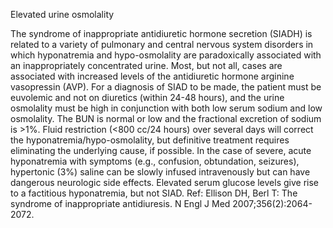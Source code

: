 Elevated urine osmolality

The syndrome of inappropriate antidiuretic hormone secretion (SIADH) is related to a variety of pulmonary and central nervous system disorders in which hyponatremia and hypo-osmolality are paradoxically associated with an inappropriately concentrated urine.  Most, but not all, cases are associated with increased levels of the antidiuretic hormone arginine vasopressin (AVP).  For a diagnosis of SIAD to be made, the patient must be euvolemic and not on diuretics (within 24-48 hours), and the urine osmolality must be high in conjunction with both low serum sodium and low osmolality.  The BUN is normal or low and the fractional excretion of sodium is >1%. Fluid restriction (<800 cc/24 hours) over several days will correct the hyponatremia/hypo-osmolality, but definitive treatment requires eliminating the underlying cause, if possible.  In the case of severe, acute hyponatremia with symptoms (e.g., confusion, obtundation, seizures), hypertonic (3%) saline can be slowly infused intravenously but can have dangerous neurologic side effects. Elevated serum glucose levels give rise to a factitious hyponatremia, but not SIAD. Ref: Ellison DH, Berl T: The syndrome of inappropriate antidiuresis. N Engl J Med 2007;356(2):2064-2072.